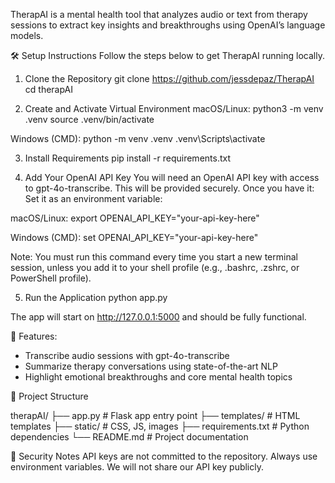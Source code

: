 TherapAI is a mental health tool that analyzes audio or text from therapy sessions to extract key insights and breakthroughs using OpenAI’s language models.

🛠 Setup Instructions
Follow the steps below to get TherapAI running locally.

1. Clone the Repository
  git clone https://github.com/jessdepaz/TherapAI
  cd therapAI

2. Create and Activate Virtual Environment
macOS/Linux:
  python3 -m venv .venv
  source .venv/bin/activate

Windows (CMD):
  python -m venv .venv
  .venv\Scripts\activate

3. Install Requirements
  pip install -r requirements.txt

4. Add Your OpenAI API Key
You will need an OpenAI API key with access to gpt-4o-transcribe. This will be provided securely. Once you have it:
Set it as an environment variable:

macOS/Linux:
  export OPENAI_API_KEY="your-api-key-here"

Windows (CMD):
  set OPENAI_API_KEY="your-api-key-here"

Note: You must run this command every time you start a new terminal session, unless you add it to your shell profile (e.g., .bashrc, .zshrc, or PowerShell profile).

5. Run the Application
  python app.py

The app will start on http://127.0.0.1:5000 and should be fully functional.

🧠 Features: 
 - Transcribe audio sessions with gpt-4o-transcribe
 - Summarize therapy conversations using state-of-the-art NLP
 - Highlight emotional breakthroughs and core mental health topics

📂 Project Structure

therapAI/
├── app.py              # Flask app entry point
├── templates/          # HTML templates
├── static/             # CSS, JS, images
├── requirements.txt    # Python dependencies
└── README.md           # Project documentation

🔐 Security Notes
API keys are not committed to the repository. Always use environment variables.
We will not share our API key publicly.

